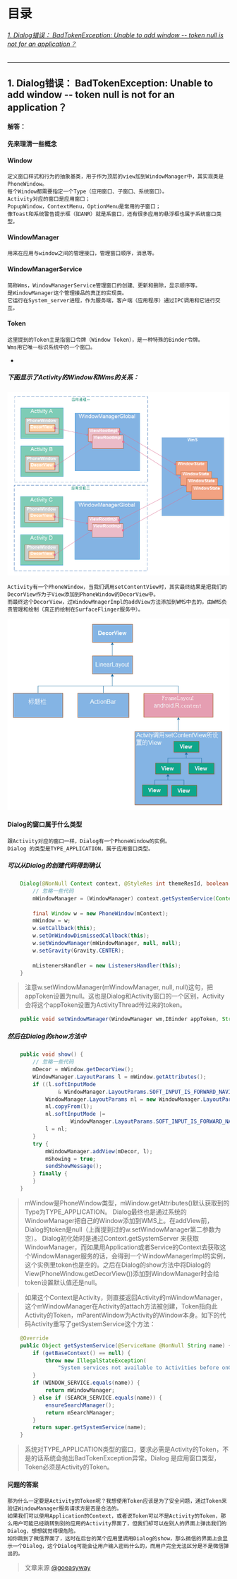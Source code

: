 # 目录
###### [1. Dialog错误： BadTokenException: Unable to add window -- token null is not for an application？](#1)










* * *

<h2 id="1">1. Dialog错误： BadTokenException: Unable to add window -- token null is not for an application？</h2>


#### 解答：
**先来理清一些概念**


#### Window

    定义窗口样式和行为的抽象基类，用于作为顶层的view加到WindowManager中，其实现类是PhoneWindow。
    每个Window都需要指定一个Type（应用窗口、子窗口、系统窗口）。
    Activity对应的窗口是应用窗口；
    PopupWindow，ContextMenu，OptionMenu是常用的子窗口；
    像Toast和系统警告提示框（如ANR）就是系窗口，还有很多应用的悬浮框也属于系统窗口类型。

#### WindowManager
    
    用来在应用与window之间的管理接口，管理窗口顺序，消息等。
    
#### WindowManagerService
    简称Wms，WindowManagerService管理窗口的创建、更新和删除，显示顺序等。
    是WindowManager这个管理接品的真正的实现类。
    它运行在System_server进程，作为服务端，客户端（应用程序）通过IPC调用和它进行交互。
    
#### Token
    这里提到的Token主是指窗口令牌（Window Token），是一种特殊的Binder令牌。
    Wms用它唯一标识系统中的一个窗口。
    
*
    
##### 下图显示了Activity的Window和Wms的关系：
![image](res/pic/Android-Dialog-1.png)

    Activity有一个PhoneWindow，当我们调用setContentView时，其实最终结果是把我们的DecorView作为子View添加到PhoneWindow的DecorView中。
    而最终这个DecorView，过WindowMnagerImpl的addView方法添加到WMS中去的，由WMS负责管理和绘制（真正的绘制在SurfaceFlinger服务中）。

![image](res/pic/Android-Dialog-2.png)

#### Dialog的窗口属于什么类型

    跟Activity对应的窗口一样，Dialog有一个PhoneWindow的实例。
    Dialog 的类型是TYPE_APPLICATION，属于应用窗口类型。
    
##### 可以从Dialog的创建代码得到确认

```java
    Dialog(@NonNull Context context, @StyleRes int themeResId, boolean createContextThemeWrapper) {
        // 忽略一些代码
        mWindowManager = (WindowManager) context.getSystemService(Context.WINDOW_SERVICE);

        final Window w = new PhoneWindow(mContext);
        mWindow = w;
        w.setCallback(this);
        w.setOnWindowDismissedCallback(this);
        w.setWindowManager(mWindowManager, null, null);
        w.setGravity(Gravity.CENTER);

        mListenersHandler = new ListenersHandler(this);
    }
```
> 注意w.setWindowManager(mWindowManager, null, null)这句，把appToken设置为null。这也是Dialog和Activity窗口的一个区别，Activity会将这个appToken设置为ActivityThread传过来的token。

```java
    public void setWindowManager(WindowManager wm,IBinder appToken, String appName)
```

##### 然后在Dialog的show方法中

```java
    public void show() {
        // 忽略一些代码
        mDecor = mWindow.getDecorView();
        WindowManager.LayoutParams l = mWindow.getAttributes();
        if ((l.softInputMode
                & WindowManager.LayoutParams.SOFT_INPUT_IS_FORWARD_NAVIGATION) == 0) {
            WindowManager.LayoutParams nl = new WindowManager.LayoutParams();
            nl.copyFrom(l);
            nl.softInputMode |=
                    WindowManager.LayoutParams.SOFT_INPUT_IS_FORWARD_NAVIGATION;
            l = nl;
        }
        try {
            mWindowManager.addView(mDecor, l);
            mShowing = true;
            sendShowMessage();
        } finally {
        }
    }
```

> mWindow是PhoneWindow类型，mWindow.getAttributes()默认获取到的Type为TYPE_APPLICATION。
> Dialog最终也是通过系统的WindowManager把自己的Window添加到WMS上。在addView前，Dialog的token是null（上面提到过的w.setWindowManager第二参数为空）。
> Dialog初化始时是通过Context.getSystemServer 来获取 WindowManager，而如果用Application或者Service的Context去获取这个WindowManager服务的话，会得到一个WindowManagerImpl的实例，这个实例里token也是空的。之后在Dialog的show方法中将Dialog的View(PhoneWindow.getDecorView())添加到WindowManager时会给token设置默认值还是null。

> 如果这个Context是Activity，则直接返回Activity的mWindowManager，这个mWindowManager在Activity的attach方法被创建，Token指向此Activity的Token，mParentWindow为Activity的Window本身。如下的代码Activity重写了getSystemService这个方法：

```java
    @Override
    public Object getSystemService(@ServiceName @NonNull String name) {
        if (getBaseContext() == null) {
            throw new IllegalStateException(
                "System services not available to Activities before onCreate()");
        }
        if (WINDOW_SERVICE.equals(name)) {
            return mWindowManager;
        } else if (SEARCH_SERVICE.equals(name)) {
            ensureSearchManager();
            return mSearchManager;
        }
        return super.getSystemService(name);
    }
```
> 系统对TYPE_APPLICATION类型的窗口，要求必需是Activity的Token，不是的话系统会抛出BadTokenException异常。Dialog 是应用窗口类型，Token必须是Activity的Token。

#### 问题的答案

    那为什么一定要是Activity的Token呢？我想使用Token应该是为了安全问题，通过Token来验证WindowManager服务请求方是否是合法的。
    如果我们可以使用Application的Context，或者说Token可以不是Activity的Token，那么用户可能已经跳转到别的应用的Activity界面了，但我们却可以在别人的界面上弹出我们的Dialog，想想就觉得很危险。
    如你跳到了微信界面了，这时在后台的某个应用里调用Dialog的show，那么微信的界面上会显示一个Dialog，这个Dialog可能会让用户输入密码什么的，而用户完全无法区分是不是微信弹出的。

> 文章来源 [@goeasyway](http://www.jianshu.com/users/f9fbc7a39b36/latest_articles)
